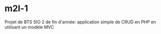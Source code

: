 # m2l-1
Projet de BTS SIO 2 de fin d'année: application simple de CRUD en PHP en utilisant un modèle MVC
